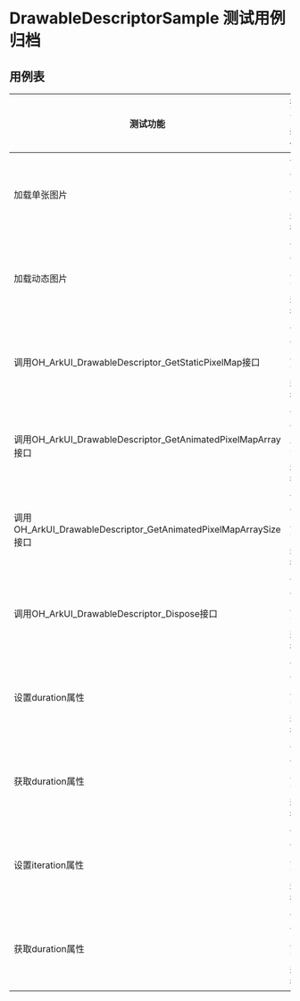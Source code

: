# DrawableDescriptorSample 测试用例归档

## 用例表

| 测试功能       | 预置条件       | 输入            | 预期输出      | 是否自动 | 测试结果 |
|------------| -------------- |---------------|-----------| :------- | -------- |
| 加载单张图片 | 设备正常运行   | 无| 界面上方第一张图片能够正常显示 | 是       | Pass     |
| 加载动态图片 | 设备正常运行   | 无| 界面上方第二张图片能够正常显示 | 是       | Pass     |
| 调用OH_ArkUI_DrawableDescriptor_GetStaticPixelMap接口 | 设备正常运行   | 无| DevEco Studio开发环境查看有"GetStaticPixelMap success"相关日志 | 是       | Pass     |
| 调用OH_ArkUI_DrawableDescriptor_GetAnimatedPixelMapArray接口 | 设备正常运行   | 无| DevEco Studio开发环境查看有"GetAnimatedPixelMapArray success"相关日志 | 是       | Pass     |
| 调用OH_ArkUI_DrawableDescriptor_GetAnimatedPixelMapArraySize接口 | 设备正常运行   | 无| DevEco Studio开发环境查看有"GetAnimatedPixelMapArraySize success"相关日志 | 是       | Pass     |
| 调用OH_ArkUI_DrawableDescriptor_Dispose接口 | 设备正常运行   | 无| DevEco Studio开发环境查看有"Dispose success"相关日志 | 是       | Pass     |
| 设置duration属性 | 设备正常运行   | 点击"设置duration"后面的"设置"按钮| duration值能够正常显示 | 是       | Pass     |
| 获取duration属性 | 设备正常运行   | 点击"设置duration"后面的"设置"按钮| duration值能够正常显示 | 是       | Pass     |
| 设置iteration属性 | 设备正常运行   | 点击"设置iteration"后面的"设置"按钮| iteration值能够正常显示 | 是       | Pass     |
| 获取duration属性 | 设备正常运行   | 点击"设置iteration"后面的"设置"按钮| iteration值能够正常显示 | 是       | Pass     |
